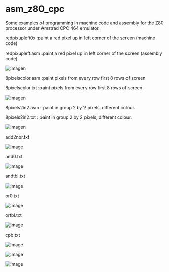# asm_z80_cpc

Some examples of programming in machine code and assembly for the Z80 processor under Amstrad CPC 464 emulator.

redpixupleft0x      :paint a red pixel up in left corner of the screen (machine code)

redpixupleft.asm    :paint a red pixel up in left corner of the screen (assembly code)

![imagen](https://user-images.githubusercontent.com/5332593/186039101-0320ffde-56c2-4536-8018-f2e0dcba4cad.png)

8pixelscolor.asm    :paint pixels from every row first 8 rows of screen

8pixelscolor.txt    :paint pixels from every row first 8 rows of screen

![imagen](https://user-images.githubusercontent.com/5332593/186046794-ece6163d-3407-46e5-b1e6-3ec5610f4989.png)

8pixels2in2.asm     : paint in group 2 by 2 pixels, different colour.

8pixels2in2.txt     : paint in group 2 by 2 pixels, different colour.

![imagen](https://user-images.githubusercontent.com/5332593/186059486-8fb43b9c-7ff2-405e-ac31-f985b93b4845.png)

add2nbr.txt

![image](https://user-images.githubusercontent.com/5332593/187340702-35567cbc-5d4d-4232-b2a9-afcd87c8c5cb.png)

and0.txt

![image](https://user-images.githubusercontent.com/5332593/187571398-a553f9d6-d800-4db3-873c-9a372829fb1b.png)

andtbl.txt

![image](https://user-images.githubusercontent.com/5332593/187571957-9c17466a-afc3-4cbd-8504-f0198611119f.png)

or0.txt

![image](https://user-images.githubusercontent.com/5332593/187572609-91d73be1-9db8-4097-b813-f74d960b6f0d.png)

ortbl.txt

![image](https://user-images.githubusercontent.com/5332593/187572870-3f2562c0-1ba7-49a1-aab1-573b16d10704.png)

cpb.txt

![image](https://user-images.githubusercontent.com/5332593/187576072-920760b3-2f5e-48e3-ad5c-4f69ec8e3bbb.png)

![image](https://user-images.githubusercontent.com/5332593/187576138-6469a942-eac9-483f-bcc4-45b51b36e5ff.png)

![image](https://user-images.githubusercontent.com/5332593/187576179-28c9ee71-6a73-418b-ac64-d5696a874496.png)





